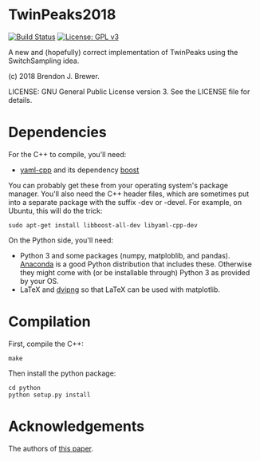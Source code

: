 TwinPeaks2018
=============
[![Build Status](https://travis-ci.org/eggplantbren/TwinPeaks2018.svg?branch=master)](https://travis-ci.org/eggplantbren/TwinPeaks2018)
[![License: GPL v3](https://img.shields.io/badge/License-GPL%20v3-blue.svg)](https://www.gnu.org/licenses/gpl-3.0)

A new and (hopefully) correct implementation of TwinPeaks
using the SwitchSampling idea.

(c) 2018 Brendon J. Brewer.

LICENSE: GNU General Public License version 3. See the LICENSE
file for details.

# Dependencies

For the C++ to compile, you'll need:

* [yaml-cpp](https://github.com/jbeder/yaml-cpp) and its dependency
  [boost](https://boost.org)

You can probably get these from your operating system's package manager.
You'll also need the C++ header files, which are sometimes put into a
separate package with the suffix -dev or -devel. For example, on Ubuntu, this
will do the trick:

```
sudo apt-get install libboost-all-dev libyaml-cpp-dev
```

On the Python side, you'll need:

* Python 3 and some packages (numpy, matploblib, and pandas).
  [Anaconda](https://www.anaconda.com)
  is a good Python distribution that includes these. Otherwise they might come
  with (or be installable through) Python 3 as provided by your OS.
* LaTeX and [dvipng](https://sourceforge.net/projects/dvipng/) so that LaTeX
  can be used with matplotlib.

# Compilation

First, compile the C++:

```make```

Then install the python package:

```
cd python
python setup.py install
```

# Acknowledgements

The authors of [this paper](https://arxiv.org/abs/1805.03924).
